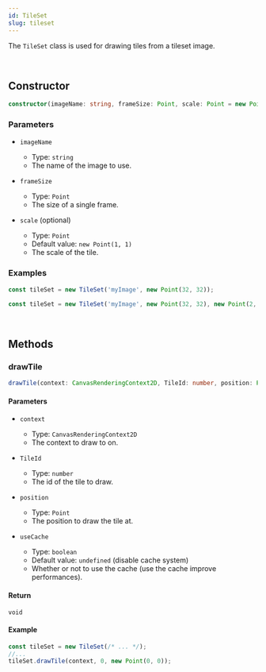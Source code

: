 ```yaml
---
id: TileSet
slug: tileset
---
```


The `TileSet` class is used for drawing tiles from a tileset image.

<br/>

## Constructor

```ts title="prototype"
constructor(imageName: string, frameSize: Point, scale: Point = new Point(1, 1));
```

### Parameters

- `imageName`
  - Type: `string`
  - The name of the image to use.

- `frameSize`
  - Type: `Point`
  - The size of a single frame.

- `scale` (optional)
  - Type: `Point`
  - Default value: `new Point(1, 1)`
  - The scale of the tile.

### Examples

```ts
const tileSet = new TileSet('myImage', new Point(32, 32));
```

```ts
const tileSet = new TileSet('myImage', new Point(32, 32), new Point(2, 2));
```

<br/>

## Methods

### drawTile

```ts title="prototype"
drawTile(context: CanvasRenderingContext2D, TileId: number, position: Point, useCache?: boolean): void;
```

#### Parameters

- `context`
  - Type: `CanvasRenderingContext2D`
  - The context to draw to on.

- `TileId`
  - Type: `number`
  - The id of the tile to draw.

- `position`
  - Type: `Point`
  - The position to draw the tile at.

- `useCache`
  - Type: `boolean`
  - Default value: `undefined` (disable cache system)
  - Whether or not to use the cache (use the cache improve performances).

#### Return

`void`

#### Example

```ts
const tileSet = new TileSet(/* ... */);
//...
tileSet.drawTile(context, 0, new Point(0, 0));
```